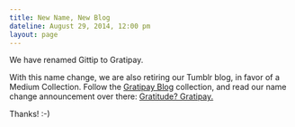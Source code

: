 ```yaml
---
title: New Name, New Blog
dateline: August 29, 2014, 12:00 pm
layout: page
---
```


<p>We have renamed Gittip to Gratipay.</p>

<p>With this name change, we are also retiring our Tumblr blog, in favor of a
Medium Collection. Follow the <a href="https://medium.com/gratipay-
blog">Gratipay Blog</a> collection, and read our name change announcement over
there: <a href="https://medium.com/gratipay-blog/gratitude-gratipay-
ef24ad5e41f9">Gratitude? Gratipay.</a></p>

<p>Thanks! :-)</p>
